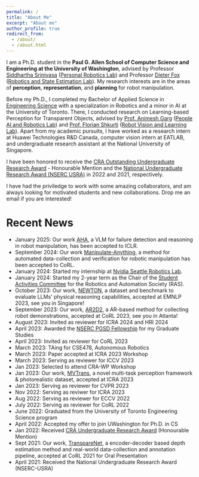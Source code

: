 ```yaml
---
permalink: /
title: "About Me"
excerpt: "About me"
author_profile: true
redirect_from: 
  - /about/
  - /about.html
---
```


I am a Ph.D. student in the **Paul G. Allen School of Computer Science and Engineering at the University of Washington**, advised by Professor [Siddhartha Srinivasa](https://goodrobot.ai) ([Personal Robotics Lab](https://personalrobotics.cs.washington.edu/)) and Professor [Dieter Fox](https://homes.cs.washington.edu/~fox/) ([Robotics and State Estimation Lab](https://rse-lab.cs.washington.edu/people/)). My research interests are in the areas of **perception**, **representation**, and **planning** for robot manipulation.

Before my Ph.D., I completed my Bachelor of Applied Science in [Engineering Science](https://engsci.utoronto.ca/program/what-is-engsci/) with a specialization in Robotics and a minor in AI at the University of Toronto. There, I conducted research on Learning-based Perception for Transparent Objects, advised by [Prof. Animesh Garg](https://animesh.garg.tech/) ([People AI and Robotics Lab](https://www.pair.toronto.edu)) and [Prof. Florian Shkurti](http://www.cs.toronto.edu/~florian/) ([Robot Vision and Learning Lab](https://rvl.cs.toronto.edu/#/)). Apart from my academic pursuits, I have worked as a research intern at Huawei Technologies R&D Canada, computer vision intern at EATLAB, and undergraduate research assistant at the National University of Singapore.

I have been honored to receive the [CRA Outstanding Undergraduate Research Award](https://cra.org/about/awards/outstanding-undergraduate-researcher-award/#2022) - Honourable Mention and the [National Undergraduate Research Award (NSERC USRA)](https://www.nserc-crsng.gc.ca/students-etudiants/ug-pc/usra-brpc_eng.asp) in 2022 and 2021, respectively.

I have had the priviledge to work with some amazing collaborators, and am always looking for motivated students and new collaborations. Drop me an email if you are interested!

Recent News
======
* January 2025: Our work [AHA](https://aha-vlm.github.io), a VLM for failure detection and reasoning in robot manipulation, has been accepted to ICLR.
* September 2024: Our work [Manipulate-Anything](https://robot-ma.github.io), a method for automated data-collection and verification for robotic manipulation has been accepted to CoRL.
* January 2024: Started my internship at [Nvidia Seattle Robotics Lab](https://research.nvidia.com/labs/srl/).
* January 2024: Started my 2-year term as the Chair of the [Student Activities Committee](https://www.ieee-ras.org/about-ras/governance/member-activities-board/student-activities-committee) for the Robotics and Automation Society (RAS).
* October 2023: Our work, [NEWTON](https://arxiv.org/abs/2310.07018), a dataset and benchmark to evaluate LLMs' physical reasoning capabilities, accepted at EMNLP 2023, see you in Singapore!
* September 2023: Our work, [AR2D2](https://arxiv.org/abs/2306.13818), a AR-based method for collecting robot demonstrations, accepted at CoRL 2023, see you in Atlanta!
* August 2023: Invited as reviewer for ICRA 2024 and HRI 2024
* April 2023: Awarded the [NSERC PGSD Fellowship](https://www.nserc-crsng.gc.ca/students-etudiants/pg-cs/bellandpostgrad-belletsuperieures_eng.asp) for my Graduate Studies
* April 2023: Invited as reviewer for CoRL 2023
* March 2023: TAing for CSE478, Autonomous Robotics
* March 2023: Paper accepted at ICRA 2023 Workshop
* March 2023: Serving as reviewer for ICCV 2023
* Jan 2023: Selected to attend CRA-WP Workshop
* Jan 2023: Our work, [MVTrans](https://arxiv.org/abs/2302.11683), a novel multi-task perception framework & photorealistic dataset, accepted at ICRA 2023
* Jan 2023: Serving as reviewer for CVPR 2023
* Nov 2022: Serving as reviwer for ICRA 2023
* Aug 2022: Serving as reviewer for ECCV 2022
* July 2022: Serving as reviewer for CoRL 2022
* June 2022: Graduated from the University of Toronto Engineering Science program
* April 2022: Accepted my offer to join UWashington for Ph.D. in CS
* Jan 2022: Received [CRA Undergraduate Research Award](https://cra.org/about/awards/outstanding-undergraduate-researcher-award/#2022) (Honourable Mention)
* Sept 2021: Our work, [TranspareNet](https://arxiv.org/abs/2110.00087), a encoder-decoder based depth estimation method and real-world data-collection and annotation pipeline, accepted at CoRL 2021 for Oral Presentation
* April 2021: Received the National Undergraduate Research Award (NSERC-USRA)




